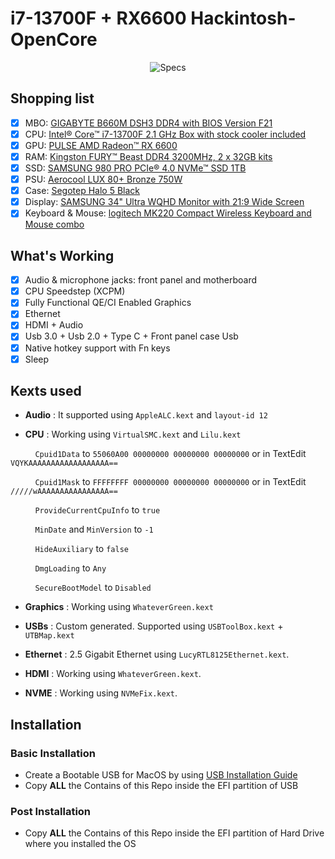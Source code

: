 # i7-13700F + RX6600 Hackintosh-OpenCore

<p align="center">
  <img src="https://i.imgur.com/Iocdsfe.png" alt="Specs">
</p>

## Shopping list

 - [x] MBO: [GIGABYTE B660M DSH3 DDR4 with BIOS Version F21](https://www.gigabyte.com/Motherboard/B660M-DS3H-DDR4-rev-10#kf)
 - [x] CPU: [Intel® Core™ i7-13700F 2.1 GHz Box with stock cooler included](https://www.intel.com/content/www/us/en/products/sku/230491/intel-core-i713700f-processor-30m-cache-up-to-5-20-ghz/specifications.html)
  - [x] GPU: [PULSE AMD Radeon™ RX 6600](https://www.sapphiretech.com/en/consumer/pulse-radeon-rx-6600-8g-gddr6)
  - [x] RAM: [Kingston FURY™ Beast DDR4 3200MHz, 2 x 32GB kits](https://www.kingston.com/en/memory/gaming/kingston-fury-beast-ddr4-memory)
  - [x] SSD: [SAMSUNG 980 PRO PCIe® 4.0 NVMe™ SSD 1TB](https://www.samsung.com/us/computing/memory-storage/solid-state-drives/980-pro-pcie-4-0-nvme-ssd-1tb-mz-v8p1t0b-am/)
  - [x] PSU: [Aerocool LUX 80+ Bronze 750W](https://aerocool.io/product/lux-750w/)
  - [x] Case: [Segotep Halo 5 Black](https://www.segotep.com/En/product_show.aspx?id=183)
  - [x] Display: [SAMSUNG 34" Ultra WQHD Monitor with 21:9 Wide Screen](https://www.samsung.com/ca/monitors/ultra-wide/ultra-wqhd-monitor-with-21-9-wide-screen-34-inch-ls34j552wqnxza/)
  - [x] Keyboard & Mouse: [logitech MK220 Compact Wireless Keyboard and Mouse combo](https://www.logitech.com/en-eu/products/combos/mk220-compact-keyboard-mouse.920-003168.html)

## What's Working
 - [x] Audio & microphone jacks: front panel and motherboard
 - [x] CPU Speedstep (XCPM)
 - [x] Fully Functional QE/CI Enabled Graphics
 - [x] Ethernet
 - [x] HDMI + Audio
 - [x] Usb 3.0 + Usb 2.0 + Type C + Front panel case Usb
 - [x] Native hotkey support with Fn keys
 - [x] Sleep
 
## Kexts used

- **Audio** : It supported using `AppleALC.kext` and `layout-id 12`

- **CPU** : Working using `VirtualSMC.kext` and `Lilu.kext`

&nbsp;&nbsp;&nbsp;&nbsp;&nbsp;&nbsp;&nbsp;&nbsp;&nbsp;&nbsp;`Cpuid1Data` to `55060A00 00000000 00000000 00000000` or in TextEdit `VQYKAAAAAAAAAAAAAAAAAA==`

&nbsp;&nbsp;&nbsp;&nbsp;&nbsp;&nbsp;&nbsp;&nbsp;&nbsp;&nbsp;`Cpuid1Mask` to `FFFFFFFF 00000000 00000000 00000000` or in TextEdit `/////wAAAAAAAAAAAAAAAA==`

&nbsp;&nbsp;&nbsp;&nbsp;&nbsp;&nbsp;&nbsp;&nbsp;&nbsp;&nbsp;`ProvideCurrentCpuInfo` to `true`

&nbsp;&nbsp;&nbsp;&nbsp;&nbsp;&nbsp;&nbsp;&nbsp;&nbsp;&nbsp;`MinDate` and `MinVersion` to `-1`

&nbsp;&nbsp;&nbsp;&nbsp;&nbsp;&nbsp;&nbsp;&nbsp;&nbsp;&nbsp;`HideAuxiliary` to `false`

&nbsp;&nbsp;&nbsp;&nbsp;&nbsp;&nbsp;&nbsp;&nbsp;&nbsp;&nbsp;`DmgLoading` to `Any`

&nbsp;&nbsp;&nbsp;&nbsp;&nbsp;&nbsp;&nbsp;&nbsp;&nbsp;&nbsp;`SecureBootModel` to `Disabled`
- **Graphics** : Working using `WhateverGreen.kext`

- **USBs** : Custom generated. Supported using `USBToolBox.kext` + `UTBMap.kext`

- **Ethernet** : 2.5 Gigabit Ethernet using `LucyRTL8125Ethernet.kext`.

- **HDMI** : Working using `WhateverGreen.kext`.

- **NVME** : Working using `NVMeFix.kext`.

## Installation

###  Basic Installation

- Create a Bootable USB for MacOS by using [USB Installation Guide](https://dortania.github.io/OpenCore-Install-Guide/installer-guide/mac-install.html)
- Copy **ALL** the Contains of this Repo inside the EFI partition of USB

### Post Installation

- Copy **ALL** the Contains of this Repo inside the EFI partition of Hard Drive where you installed the OS
